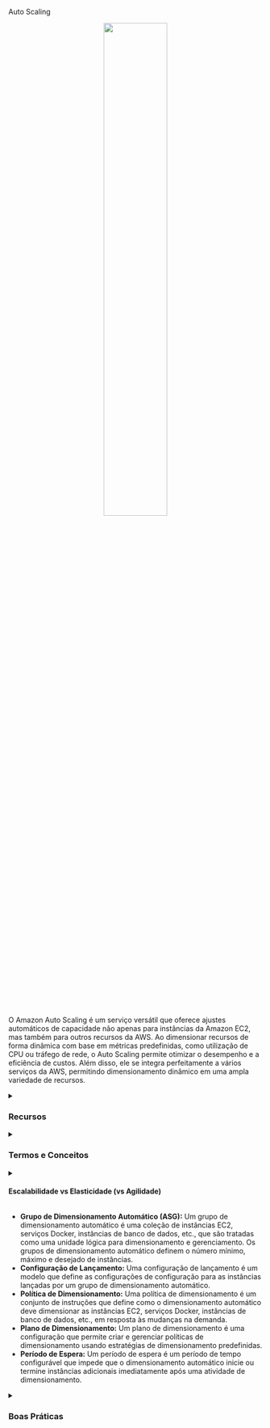 Auto Scaling
<div align="center">
  <img src="https://miro.medium.com/v2/resize:fit:1200/1*Xd6ZqCDKUo5Cb79c2jdUxg.png" width="50%">
</div>

O Amazon Auto Scaling é um serviço versátil que oferece ajustes automáticos de capacidade não apenas para instâncias da Amazon EC2, mas também para outros recursos da AWS. Ao dimensionar recursos de forma dinâmica com base em métricas predefinidas, como utilização de CPU ou tráfego de rede, o Auto Scaling permite otimizar o desempenho e a eficiência de custos. Além disso, ele se integra perfeitamente a vários serviços da AWS, permitindo dimensionamento dinâmico em uma ampla variedade de recursos.

<details><summary><h3>Recursos</h3></summary>
<ul>
  <li><b>Dimensionamento dinâmico:</b> O Auto Scaling ajusta automaticamente o número de instâncias da EC2, serviços Docker em execução no ECS, clusters Kubernetes no EKS, capacidade de leitura/gravação no DynamoDB, instâncias de banco de dados Aurora e outros recursos, em resposta às mudanças na demanda, garantindo que suas aplicações tenham a quantidade adequada de recursos a todo momento.</li>
  <li><b>Políticas de dimensionamento:</b> Você pode definir políticas de dimensionamento que determinam quando e como dimensionar suas instâncias EC2, serviços Docker, capacidade de leitura/gravação no DynamoDB, entre outros, com base em métricas como utilização de CPU, tráfego de rede ou métricas personalizadas.</li>
  <li><b>Integração com serviços da AWS:</b> O Auto Scaling pode ser integrado a outros serviços da AWS, como o Amazon CloudWatch, Elastic Load Balancing, AWS Identity and Access Management (IAM), para obter um dimensionamento mais eficiente e dinâmico em uma variedade de recursos.</li>
  <li><b>Monitoramento da saúde das instâncias:</b> O Auto Scaling monitora continuamente a saúde de suas instâncias EC2, contêineres, bancos de dados, etc., e substitui as instâncias não saudáveis para manter a capacidade e disponibilidade desejadas.</li>
  <li><b>Dimensionamento agendado:</b> É possível definir ações de dimensionamento agendadas para ajustar automaticamente a capacidade de suas instâncias, contêineres, bancos de dados, etc., com base em padrões previsíveis, como aumentar durante horários de pico e reduzir durante horários de menor demanda.</li>
  <li><b>Integração com o AWS Elastic Beanstalk:</b> O Auto Scaling pode ser usado com o AWS Elastic Beanstalk para dimensionar automaticamente suas aplicações web com base em padrões de tráfego.</li>
</ul>
</details>

<details><summary><h3>Termos e Conceitos</h3></summary>
  <details><summary><h4>Escalabilidade</h4></summary>
        <ul>
          <li>Escalabilidade significa que a aplicação/sistema pode lidar com cargas maiores ao se adaptar.</li>
          <li>Há dois tipos de escalabilidade:
            <ul>
              <li>Escalabilidade Vertical
                <ul>
                  <li>Escalabilidade Vertical significa aumentar o tamanho da instância.</li>
                  <li>Melhorar qualquer parte da instância.</li>
                  <li>Sua aplicação roda em um t2.micro, escalar verticalmente significa rodá-la em um t2.large, por exemplo.</li>
                  <div align="center">
                    <img src="https://thumbs2.imgbox.com/d4/1a/yPfIV4ZR_t.png">
                  </div>
                  <li>A escalabilidade vertical é muito comum para sistemas não distribuídos, como um banco de dados.</li>
                  <li>Geralmente, há um limite para o quanto você pode escalar verticalmente (limite de hardware).</li>
                </ul>
              </li>
              <li>Escalabilidade Horizontal (= elasticidade)
                  <ul>
                  <li>Escalabilidade Horizontal significa aumentar o número de instâncias/sistemas para sua aplicação.</li>
                  <li>A escalabilidade horizontal implica em sistemas distribuídos.</li>
                  <li>Isso é muito comum em aplicações web/aplicações modernas.</li>
                  <div align="center">
                    <img src="https://thumbs2.imgbox.com/1e/13/1NerXmnE_t.png">
                  </div>
                </ul>
              </li>
            </ul>
          </li>
        </ul>
  </details>
  <details><summary><h4>Disponibilidade</h4></summary>
  <ul>
    <li>A Alta Disponibilidade geralmente está associada à escalabilidade horizontal.</li>
    <li>Alta disponibilidade significa executar sua aplicação/sistema em pelo menos 2 Zonas de Disponibilidade.</li>
    <li>O objetivo da alta disponibilidade é sobreviver à perda de um centro de dados (desastre).</li>
    <div align="center">
      <img src="https://thumbs2.imgbox.com/78/63/coxLKVbv_t.png">
    </div>
    <div align="center">
      <img src="https://thumbs2.imgbox.com/c6/b3/Sjg8TioT_t.png">
    </div>
  </ul>
</details>
</details>
<details>
  <summary>
    <h4>Escalabilidade vs Elasticidade (vs Agilidade)</h4>
  </summary>
  <ul>
    <li><b>Escalabilidade:</b> capacidade de acomodar uma carga maior tornando o hardware mais poderoso (escalar para cima) ou adicionando nós (escalar para fora)</li>
    <li><b>Elasticidade:</b> uma vez que um sistema é escalável, a elasticidade significa que haverá algum "auto-escalonamento" para que o sistema possa se adaptar à carga. Isso é "amigável à nuvem", pagamento por uso, atende à demanda, otimiza custos</li>
    <li><b>Agilidade:</b> (não relacionado à escalabilidade - distrativo) novos recursos de TI estão a apenas um clique de distância, o que significa que você reduz o tempo para disponibilizar esses recursos para seus desenvolvedores de semanas para apenas minutos.</li>
  </ul>
</details>

  <ul>
    <li><b>Grupo de Dimensionamento Automático (ASG):</b> Um grupo de dimensionamento automático é uma coleção de instâncias EC2, serviços Docker, instâncias de banco de dados, etc., que são tratadas como uma unidade lógica para dimensionamento e gerenciamento. Os grupos de dimensionamento automático definem o número mínimo, máximo e desejado de instâncias.</li>
    <li><b>Configuração de Lançamento:</b> Uma configuração de lançamento é um modelo que define as configurações de configuração para as instâncias lançadas por um grupo de dimensionamento automático.</li>
    <li><b>Política de Dimensionamento:</b> Uma política de dimensionamento é um conjunto de instruções que define como o dimensionamento automático deve dimensionar as instâncias EC2, serviços Docker, instâncias de banco de dados, etc., em resposta às mudanças na demanda.</li>
    <li><b>Plano de Dimensionamento:</b> Um plano de dimensionamento é uma configuração que permite criar e gerenciar políticas de dimensionamento usando estratégias de dimensionamento predefinidas.</li>
    <li><b>Período de Espera:</b> Um período de espera é um período de tempo configurável que impede que o dimensionamento automático inicie ou termine instâncias adicionais imediatamente após uma atividade de dimensionamento.</li>
  </ul>
</details>

<details><summary><h3>Boas Práticas</h3></summary>
<ul>
  <li><b>Defina políticas de dimensionamento adequadas:</b> Analise as métricas de desempenho da sua aplicação e a demanda esperada para definir políticas de dimensionamento que garantam uma alocação ótima de recursos, seja para instâncias EC2, serviços Docker, instâncias de banco de dados, etc.</li>
  <li><b>Utilize dimensionamento dinâmico:</b> Habilite o dimensionamento dinâmico com base em métricas em tempo real para ajustar automaticamente o número de instâncias, contêineres, capacidade de leitura/gravação no DynamoDB, etc., em resposta às mudanças na demanda, garantindo um desempenho e eficiência de custo ótimos.</li>
  <li><b>Monitore e otimize:</b> Monitore regularmente e analise o desempenho da sua aplicação, e ajuste as políticas de dimensionamento conforme necessário para otimizar a alocação de recursos e manter um desempenho ideal em diversos recursos da AWS.</li>
  <li><b>Habilite o monitoramento detalhado:</b> Ative o monitoramento detalhado para seus grupos de dimensionamento automático para coletar métricas mais granulares e tomar decisões de dimensionamento mais informadas, independentemente do recurso utilizado.</li>
  <li><b>Utilize o dimensionamento agendado:</b> Aproveite as ações de dimensionamento agendadas para ajustar automaticamente a capacidade das suas instâncias, contêineres, bancos de dados, etc., com base em padrões previsíveis, como aumentar durante horários de pico e reduzir durante horários de menor demanda.</li>
  <li><b>Integre com outros serviços da AWS:</b> Aproveite a integração com outros serviços da AWS, como Amazon CloudWatch, Elastic Load Balancing, AWS Identity and Access Management (IAM), para obter um dimensionamento mais eficiente e dinâmico em uma variedade de recursos.</li>
  <li><b>Otimizar o período de espera:</b> Configure um período de espera apropriado para evitar que o dimensionamento automático inicie ou termine instâncias adicionais imediatamente após uma atividade de dimensionamento, permitindo tempo para que as novas instâncias se estabilizem, seja para instâncias EC2, serviços Docker, instâncias de banco de dados, etc.</li>
</ul>
</details>
